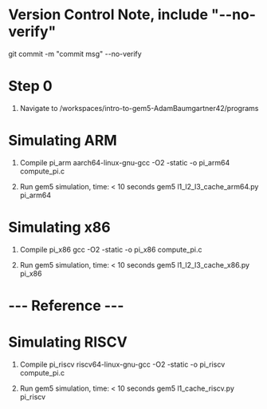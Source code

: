 # Version Control Note, include "--no-verify"
git commit -m "commit msg" --no-verify

# Step 0
1. Navigate to /workspaces/intro-to-gem5-AdamBaumgartner42/programs


# Simulating ARM
1. Compile pi_arm
aarch64-linux-gnu-gcc -O2 -static -o pi_arm64 compute_pi.c

2. Run gem5 simulation, time: < 10 seconds
gem5 l1_l2_l3_cache_arm64.py pi_arm64


# Simulating x86
1. Compile pi_x86
gcc -O2 -static -o pi_x86 compute_pi.c

2. Run gem5 simulation, time: < 10 seconds
gem5 l1_l2_l3_cache_x86.py pi_x86


# --- Reference ---

# Simulating RISCV
1. Compile pi_riscv
riscv64-linux-gnu-gcc -O2 -static -o pi_riscv compute_pi.c

2. Run gem5 simulation, time: < 10 seconds
gem5 l1_cache_riscv.py pi_riscv
